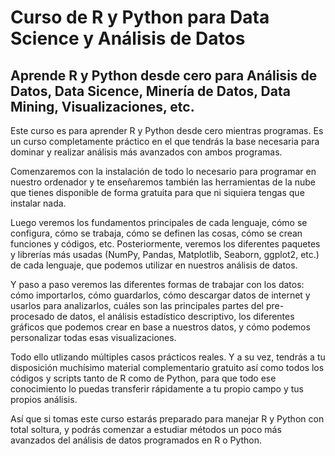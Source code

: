 # Curso de R y Python para Data Science y Análisis de Datos

## Aprende R y Python desde cero para Análisis de Datos, Data Sicence, Minería de Datos, Data Mining, Visualizaciones, etc.

Este curso es para aprender R y Python desde cero mientras programas. Es un curso completamente práctico en el que tendrás la base necesaria para dominar y realizar análisis más avanzados con ambos programas. 

Comenzaremos con la instalación de todo lo necesario para programar en nuestro ordenador y te enseñaremos también las herramientas de la nube que tienes disponible de forma gratuita para que ni siquiera tengas que instalar nada.

Luego veremos los fundamentos principales de cada lenguaje, cómo se configura, cómo se trabaja, cómo se definen las cosas, cómo se crean funciones y códigos, etc. Posteriormente, veremos los diferentes paquetes y librerías más usadas (NumPy, Pandas, Matplotlib, Seaborn, ggplot2, etc.) de cada lenguaje, que podemos utilizar en nuestros análisis de datos. 

Y paso a paso veremos las diferentes formas de trabajar con los datos: cómo importarlos, cómo guardarlos, cómo descargar datos de internet y usarlos para analizarlos, cuáles son las principales partes del pre-procesado de datos, el análisis estadístico descriptivo, los diferentes gráficos que podemos crear en base a nuestros datos, y cómo podemos personalizar todas esas visualizaciones. 

Todo ello utlizando múltiples casos prácticos reales. Y a su vez, tendrás a tu disposición muchísimo material complementario gratuito así como todos los códigos y scripts tanto de R como de Python, para que todo ese conocimiento lo puedas transferir rápidamente a tu propio campo y tus propios análisis. 

Así que si tomas este curso estarás preparado para manejar R y Python con total soltura, y podrás comenzar a estudiar métodos un poco más avanzados del análisis de datos programados en R o Python. 


